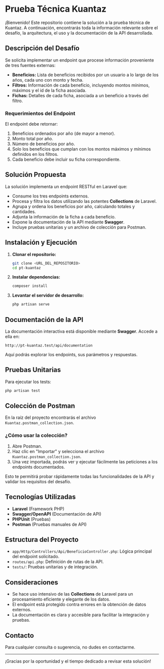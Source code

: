 # Prueba Técnica Kuantaz

¡Bienvenido! Este repositorio contiene la solución a la prueba técnica de Kuantaz. A continuación, encontrarás toda la información relevante sobre el desafío, la arquitectura, el uso y la documentación de la API desarrollada.

## Descripción del Desafío

Se solicita implementar un endpoint que procese información proveniente de tres fuentes externas:

- **Beneficios:** Lista de beneficios recibidos por un usuario a lo largo de los años, cada uno con monto y fecha.
- **Filtros:** Información de cada beneficio, incluyendo montos mínimos, máximos y el id de la ficha asociada.
- **Fichas:** Detalles de cada ficha, asociada a un beneficio a través del filtro.

### Requerimientos del Endpoint

El endpoint debe retornar:

1. Beneficios ordenados por año (de mayor a menor).
2. Monto total por año.
3. Número de beneficios por año.
4. Solo los beneficios que cumplan con los montos máximos y mínimos definidos en los filtros.
5. Cada beneficio debe incluir su ficha correspondiente.

## Solución Propuesta

La solución implementa un endpoint RESTful en Laravel que:

- Consume los tres endpoints externos.
- Procesa y filtra los datos utilizando las potentes **Collections** de Laravel.
- Agrupa y ordena los beneficios por año, calculando totales y cantidades.
- Adjunta la información de la ficha a cada beneficio.
- Expone la documentación de la API mediante **Swagger**.
- Incluye pruebas unitarias y un archivo de colección para Postman.

## Instalación y Ejecución

1. **Clonar el repositorio:**

   ```bash
   git clone <URL_DEL_REPOSITORIO>
   cd pt-kuantaz
   ```

2. **Instalar dependencias:**

   ```bash
   composer install
   ```
3. **Levantar el servidor de desarrollo:**

   ```bash
   php artisan serve
   ```

## Documentación de la API

La documentación interactiva está disponible mediante **Swagger**. Accede a ella en:

```
http://pt-kuantaz.test/api/documentation
```

Aquí podrás explorar los endpoints, sus parámetros y respuestas.

## Pruebas Unitarias

Para ejecutar los tests:

```bash
php artisan test
```

## Colección de Postman

En la raíz del proyecto encontrarás el archivo `Kuantaz.postman_collection.json`.

### ¿Cómo usar la colección?

1. Abre Postman.
2. Haz clic en "Importar" y selecciona el archivo `Kuantaz.postman_collection.json`.
3. Una vez importada, podrás ver y ejecutar fácilmente las peticiones a los endpoints documentados.

Esto te permitirá probar rápidamente todas las funcionalidades de la API y validar los requisitos del desafío.

## Tecnologías Utilizadas

- **Laravel** (Framework PHP)
- **Swagger/OpenAPI** (Documentación de API)
- **PHPUnit** (Pruebas)
- **Postman** (Pruebas manuales de API)

## Estructura del Proyecto

- `app/Http/Controllers/Api/BeneficioController.php`: Lógica principal del endpoint solicitado.
- `routes/api.php`: Definición de rutas de la API.
- `tests/`: Pruebas unitarias y de integración.

## Consideraciones

- Se hace uso intensivo de las **Collections** de Laravel para un procesamiento eficiente y elegante de los datos.
- El endpoint está protegido contra errores en la obtención de datos externos.
- La documentación es clara y accesible para facilitar la integración y pruebas.

## Contacto

Para cualquier consulta o sugerencia, no dudes en contactarme.

---

¡Gracias por la oportunidad y el tiempo dedicado a revisar esta solución!

